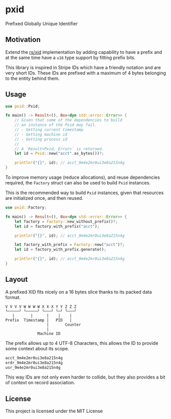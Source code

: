 # pxid

Prefixed Globally Unique Identifier

## Motivation

Extend the [rs/xid][1] implementation by adding capability to have
a prefix and at the same time have a `u16` type support by fitting prefix bits.

This library is inspired in Stripe IDs which have a friendly notation and are
very short IDs. These IDs are prefixed with a maximum of 4 bytes belonging to
the entity behind them.

## Usage

```rust
use pxid::Pxid;

fn main() -> Result<(), Box<dyn std::error::Error>> {
    // Given that some of the dependencies to build
    // an instance of the Pxid may fail.
    // - Getting current timestamp
    // - Getting machine id
    // - Getting process id
    //
    // A `Result<Pxid, Error>` is returned.
    let id = Pxid::new("acct".as_bytes())?;

    println!("{}", id); // acct_9m4e2mr0ui3e8a215n4g
}
```

To improve memory usage (reduce allocations), and reuse dependencies required,
the `Factory` struct can also be used to build `Pxid` instances.

This is the recommended way to build `Pxid` instances, given that resources are
initialized once, and then reused.

```rust
use pxid::Factory;

fn main() -> Result<(), Box<dyn std::error::Error>> {
    let factory = Factory::new_without_prefix()?;
    let id = factory.with_prefix("acct");

    println!("{}", id); // acct_9m4e2mr0ui3e8a215n4g

    let factory_with_prefix = Factory::new("acct")?;
    let id = factory_with_prefix.generate();

    println!("{}", id); // acct_9m4e2mr0ui3e8a215n4g
}
```

## Layout

A prefixed XID fits nicely on a 16 bytes slice thanks to its packed data format.

```text
V V V V W W W W X X X Y Y Z Z Z
└─────┘ └─────┘ └───┘ └─┘ └───┘
   |       |      |    |    |
Prefix  Timestamp |   PID   |
                  |       Counter
                  |
              Machine ID
```

The prefix allows up to 4 UTF-8 Characters, this allows the ID to provide some
context about its scope.

```txt
acct_9m4e2mr0ui3e8a215n4g
ordr_9m4e2mr0ui3e8a215n4g
usr_9m4e2mr0ui3e8a215n4g
```

This way IDs are not only even harder to collide, but they also provides a bit
of context on record association.

## License

This project is licensed under the MIT License

[1]: https://github.com/rs/xid
